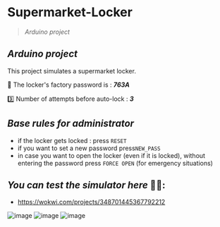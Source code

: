 # Supermarket-Locker
> _Arduino project_
## _Arduino project_

This project simulates a supermarket locker.

:key: The locker's factory password is : ***763A***

:three: Number of attempts before auto-lock : ***3***

##  _Base rules for administrator_

- if the locker gets locked : press ```RESET``` 
- if you want to set a new password press```NEW_PASS```
- in case you want to open the locker (even if it is locked), without entering the password press ```FORCE OPEN``` (for emergency situations)

## _You can test the simulator here_ 🧑‍💻:
- https://wokwi.com/projects/348701445367792212

![image](https://user-images.githubusercontent.com/92024989/202810852-dbf2e32a-cd8b-4799-9c91-cca028d7b07e.png)
![image](https://user-images.githubusercontent.com/92024989/202811030-bffe99d5-3c7b-4e99-ba4c-41aa57f4e2e1.png)
![image](https://user-images.githubusercontent.com/92024989/202810963-9e46668f-8a11-43c6-aefb-a014ad66c6b4.png)

